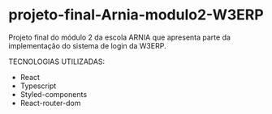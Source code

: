 # projeto-final-Arnia-modulo2-W3ERP
Projeto final do módulo 2 da escola ARNIA que apresenta parte da implementação do sistema de login da W3ERP.

TECNOLOGIAS UTILIZADAS: 
  - React
  - Typescript
  - Styled-components
  - React-router-dom
